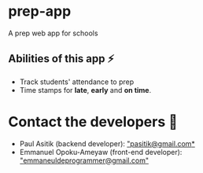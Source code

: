 # prep-app
A prep web app for schools

## Abilities of this app ⚡
- Track students' attendance to prep
- Time stamps for **late**, **early** and **on time**.

# Contact the developers 📧
- Paul Asitik (backend developer): ["pasitik@gmail.com*](pasitik@gmail.com)
- Emmanuel Opoku-Ameyaw (front-end developer): ["emmaneuldeprogrammer@gmail.com"](emmaneuldeprogrammer@gmail.com)
